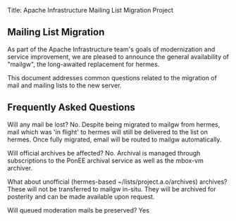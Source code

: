 Title: Apache Infrastructure Mailing List Migration Project

<h2 id="migration">Mailing List Migration</h2>

As part of the Apache Infrastructure team's goals of modernization and
service improvement, we are pleased to announce the general availability
of "mailgw", the long-awaited replacement for hermes.

This document addresses common questions related to the migration of mail 
and mailing lists to the new server.

<h2 id="faq">Frequently Asked Questions</h2>

Will any mail be lost?
No. Despite being migrated to mailgw from hermes, mail which was 'in flight' 
to hermes will still be delivered to the list on hermes. Once fully migrated, 
email will be routed to mailgw automatically.

Will official archives be affected?
No. Archival is managed through subscriptions to the PonEE archival service 
as well as the mbox-vm archiver.

What about unofficial (hermes-based ~/lists/project.a.o/archives) archives?
These will not be transferred to mailgw in-situ. They will be archived for 
posterity and can be made available upon request.

Will queued moderation mails be preserved?
Yes
